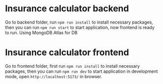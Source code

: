 # Insurance calculator backend

Go to backend folder, run `npm run install` to install necessary packages, then you can run `npm run start` to start application, now frontend is ready to run.
Using MongoDB Atlas for DB

# Insurance calculator frontend

Go to frontend folder, first run `npm run install` to install necessary packages, then you can run `npm run dev` to start application in development mode, open `http://localhost:5173/` in browser.
